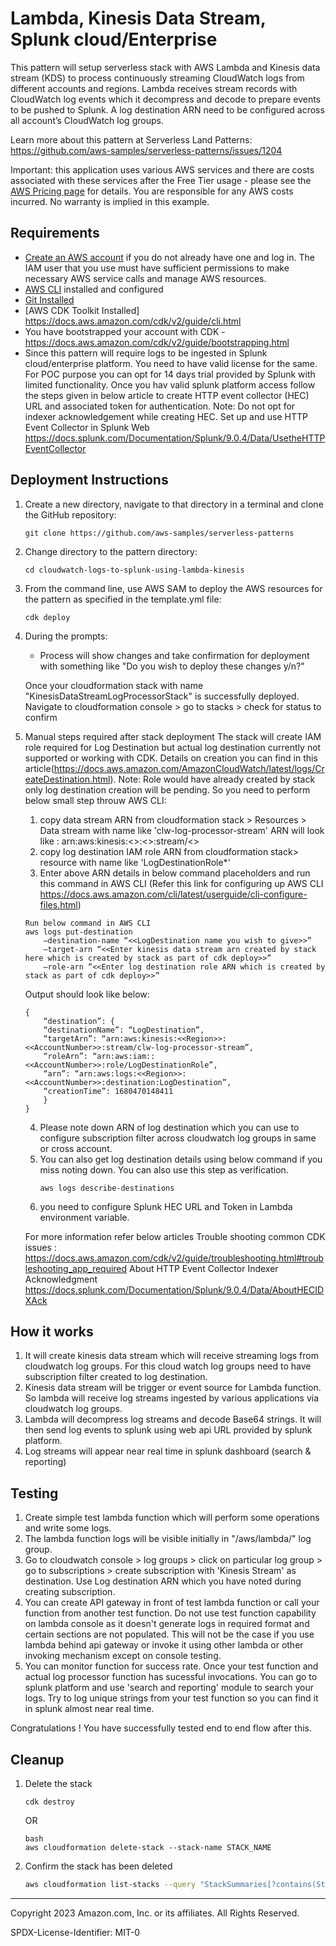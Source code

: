 # Lambda, Kinesis Data Stream, Splunk cloud/Enterprise

This pattern will setup serverless stack with AWS Lambda and Kinesis data stream (KDS) to process continuously streaming CloudWatch logs from different accounts and regions. Lambda receives stream records with CloudWatch log events which it decompress and decode to prepare events to be pushed to Splunk. A log destination ARN need to be configured across all account’s CloudWatch log groups. 

Learn more about this pattern at Serverless Land Patterns: https://github.com/aws-samples/serverless-patterns/issues/1204

Important: this application uses various AWS services and there are costs associated with these services after the Free Tier usage - please see the [AWS Pricing page](https://aws.amazon.com/pricing/) for details. You are responsible for any AWS costs incurred. No warranty is implied in this example.

## Requirements

* [Create an AWS account](https://portal.aws.amazon.com/gp/aws/developer/registration/index.html) if you do not already have one and log in. The IAM user that you use must have sufficient permissions to make necessary AWS service calls and manage AWS resources.
* [AWS CLI](https://docs.aws.amazon.com/cli/latest/userguide/install-cliv2.html) installed and configured
* [Git Installed](https://git-scm.com/book/en/v2/Getting-Started-Installing-Git)
* [AWS CDK Toolkit Installed]  https://docs.aws.amazon.com/cdk/v2/guide/cli.html
* You have bootstrapped your account with CDK - https://docs.aws.amazon.com/cdk/v2/guide/bootstrapping.html
* Since this pattern will require logs to be ingested in Splunk cloud/enterprise platform. You need to have valid license for the same. For POC purpose you can opt for 14 days trial provided by Splunk with limited functionality. Once you hav valid splunk platform access follow the steps given in below article to create HTTP event collector (HEC) URL and associated token for authentication. Note: Do not opt for indexer acknowledgement while creating HEC.
Set up and use HTTP Event Collector in Splunk Web https://docs.splunk.com/Documentation/Splunk/9.0.4/Data/UsetheHTTPEventCollector



## Deployment Instructions

1. Create a new directory, navigate to that directory in a terminal and clone the GitHub repository:
    ``` 
    git clone https://github.com/aws-samples/serverless-patterns
    ```
1. Change directory to the pattern directory:
    ```
    cd cloudwatch-logs-to-splunk-using-lambda-kinesis
    ```
1. From the command line, use AWS SAM to deploy the AWS resources for the pattern as specified in the template.yml file:
    ```
    cdk deploy
    ```
1. During the prompts:
    * Process will show changes and take confirmation for deployment with something like "Do you wish to deploy these changes y/n?"


    Once your cloudformation stack with name "KinesisDataStreamLogProcessorStack" is successfully deployed. Navigate to cloudformation console > go to stacks > check for status to confirm

1. Manual steps required after stack deployment
    The stack will create IAM role required for Log Destination but actual log destination currently not supported or working with CDK. Details on creation you can find in this article(https://docs.aws.amazon.com/AmazonCloudWatch/latest/logs/CreateDestination.html). Note: Role would have already created by stack only log destination creation will be pending.
    So you need to perform below small step throuw AWS CLI:
    1. copy data stream ARN from cloudformation stack > Resources > Data stream with name like 'clw-log-processor-stream'
        ARN will look like : arn:aws:kinesis:<<Region>>:<<AccountNumber>>:stream/<<data-stream-name>>
    2. copy log destination IAM role ARN from cloudformation stack> resource with name like 'LogDestinationRole*'
    3. Enter above ARN details in below command placeholders and run this command in AWS CLI (Refer this link for configuring up AWS CLI https://docs.aws.amazon.com/cli/latest/userguide/cli-configure-files.html)
    ```
    Run below command in AWS CLI
    aws logs put-destination
        –destination-name “<<LogDestination name you wish to give>>”
        –target-arn “<<Enter kinesis data stream arn created by stack here which is created by stack as part of cdk deploy>>”
        –role-arn “<<Enter log destination role ARN which is created by stack as part of cdk deploy>>”
    ```
    Output should look like below:

    ```
    {
        “destination”: {
        “destinationName”: “LogDestination”,
        “targetArn”: “arn:aws:kinesis:<<Region>>:<<AccountNumber>>:stream/clw-log-processor-stream”,
        “roleArn”: “arn:aws:iam::<<AccountNumber>>:role/LogDestinationRole”,
        “arn”: “arn:aws:logs:<<Region>>:<<AccountNumber>>:destination:LogDestination”,
        “creationTime”: 1680470148411
        }
    }
    ```
    4. Please note down ARN of log destination which you can use to configure subscription filter across cloudwatch log groups in same or cross account. 
    5. You can also get log destination details using below command if you miss noting down. You can also use this step as verification.
        ```
        aws logs describe-destinations
        ```
    6. you need to configure Splunk HEC URL and Token in Lambda environment variable.

    For more information refer below articles
    Trouble shooting common CDK issues : https://docs.aws.amazon.com/cdk/v2/guide/troubleshooting.html#troubleshooting_app_required
    About HTTP Event Collector Indexer Acknowledgment https://docs.splunk.com/Documentation/Splunk/9.0.4/Data/AboutHECIDXAck


## How it works

1. It will create kinesis data stream which will receive streaming logs from cloudwatch log groups. For this cloud watch log groups need to have subscription filter created to log destination.
2. Kinesis data stream will be trigger or event source for Lambda function. So lambda will receive log streams ingested by various applications via cloudwatch log groups.
3. Lambda will decompress log streams and decode Base64 strings. It will then send log events to splunk using web api URL provided by splunk platform. 
4. Log streams will appear near real time in splunk dashboard (search & reporting)


## Testing

1. Create simple test lambda function which will perform some operations and write some logs.
2. The lambda function logs will be visible initially in "/aws/lambda/<function-name>" log group.
3. Go to cloudwatch console > log groups > click on particular log group > go to subscriptions > create subscription with 'Kinesis Stream' as destination. Use Log destination ARN which you have noted during creating subscription.
4. You can create API gateway in front of test lambda function or call your function from another test function. Do not use test function capability on lambda console as it doesn't generate logs in required format and certain sections are not populated. This will not be the case if you use lambda behind api gateway or invoke it using other lambda or other invoking mechanism except on console testing.
5. You can monitor function for success rate. Once your test function and actual log processor function has sucessful invocations. You can go to splunk platform and use 'search and reporting' module to search your logs. Try to log unique strings from your test function so you can find it in splunk almost near real time.

Congratulations ! You have successfully tested end to end flow after this.

## Cleanup
 
1. Delete the stack
    ```
    cdk destroy
    ```
    OR
    ```
    bash
    aws cloudformation delete-stack --stack-name STACK_NAME

    ```
1. Confirm the stack has been deleted
    ```bash
    aws cloudformation list-stacks --query "StackSummaries[?contains(StackName,'STACK_NAME')].StackStatus"
    ```
----
Copyright 2023 Amazon.com, Inc. or its affiliates. All Rights Reserved.

SPDX-License-Identifier: MIT-0
